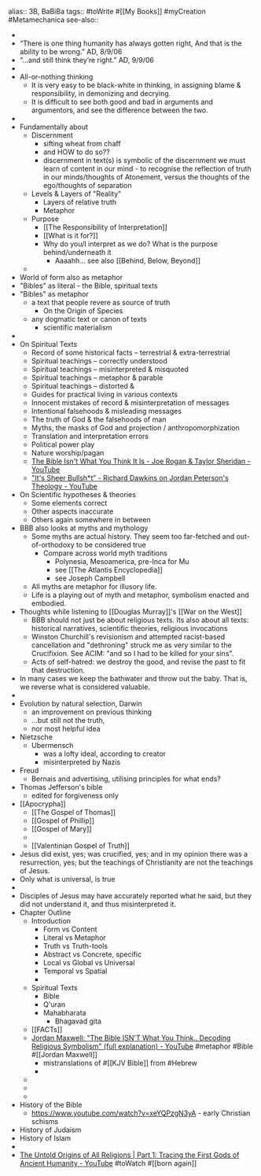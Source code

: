 alias:: 3B, BaBiBa
tags:: #toWrite #[[My Books]] #myCreation #Metamechanica
see-also::

-
- “There is one thing humanity has always gotten right,
  And that is the ability to be wrong.”
  AD, 8/9/06
- “...and still think they’re right.”
  AD, 9/9/06
-
- All-or-nothing thinking
	- It is very easy to be black-white in thinking, in assigning blame & responsibility, in demonizing and decrying.
	- It is difficult to see both good and bad in arguments and argumentors, and see the difference between the two.
-
- Fundamentally about
	- Discernment
		- sifting wheat from chaff
		- and HOW to do so??
		- discernment in text(s) is symbolic of the discernment we must learn of content in our mind - to recognise the reflection of truth in our minds/thoughts of Atonement, versus the thoughts of the ego/thoughts of separation
	- Levels & Layers of "Reality"
		- Layers of relative truth
		- Metaphor
	- Purpose
		- [[The Responsibility of Interpretation]]
		- [[What is it for?]]
		- Why do you/I interpret as we do? What is the purpose behind/underneath it
			- Aaaahh... see also [[Behind, Below, Beyond]]
	-
- World of form also as metaphor
- "Bibles" as literal - the Bible, spiritual texts
- "Bibles" as metaphor
	- a text that people revere as source of truth
		- On the Origin of Species
	- any dogmatic text or canon of texts
		- scientific materialism
-
- On Spiritual Texts
	- Record of some historical facts – terrestrial & extra-terrestrial
	- Spiritual teachings – correctly understood
	- Spiritual teachings – misinterpreted & misquoted
	- Spiritual teachings – metaphor & parable
	- Spiritual teachings – distorted &
	- Guides for practical living in various contexts
	- Innocent mistakes of record & misinterpretation of messages
	- Intentional falsehoods & misleading messages
	- The truth of God & the falsehoods of man
	- Myths, the masks of God and projection / anthropomorphization
	- Translation and interpretation errors
	- Political power play
	- Nature worship/pagan
	- [The Bible Isn't What You Think It Is - Joe Rogan & Taylor Sheridan - YouTube](https://www.youtube.com/watch?v=QVcYO0o_Qgg)
	- ["It's Sheer Bullsh*t” - Richard Dawkins on Jordan Peterson's Theology - YouTube](https://www.youtube.com/watch?v=_eWDiaDOX0E)
- On Scientific hypotheses & theories
	- Some elements correct
	- Other aspects inaccurate
	- Others again somewhere in between
- BBB also looks at myths and mythology
	- Some myths are actual history. They seem too far-fetched and out-of-orthodoxy to be considered true
		- Compare across world myth traditions
			- Polynesia, Mesoamerica, pre-Inca for Mu
			- see [[The Atlantis Encyclopedia]]
			- see Joseph Campbell
	- All myths are metaphor for illusory life.
	- Life is a playing out of myth and metaphor, symbolism enacted and embodied.
- Thoughts while listening to [[Douglas Murray]]'s [[War on the West]]
	- BBB should not just be about religious texts. Its also about all texts: historical narratives, scientific theories, religious invocations
	- Winston Churchill's revisionism and attempted racist-based cancellation and "dethroning" struck me as very similar to the Crucifixion. See ACIM: "and so I had to be killed for your sins".
	- Acts of self-hatred: we destroy the good, and revise the past to fit that destruction.
- In many cases we keep the bathwater and throw out the baby. That is, we reverse what is considered valuable.
-
- Evolution by natural selection, Darwin
	- an improvement on previous thinking
	- ...but still not the truth,
	- nor most helpful idea
- Nietzsche
	- Ubermensch
		- was a lofty ideal, according to creator
		- misinterpreted by Nazis
- Freud
	- Bernais and advertising, utilising principles for what ends?
- Thomas Jefferson's bible
	- edited for forgiveness only
- [[Apocrypha]]
	- [[The Gospel of Thomas]]
	- [[Gospel of Phillip]]
	- [[Gospel of Mary]]
	-
	- [[Valentinian Gospel of Truth]]
- Jesus did exist, yes; was crucified, yes; and in my opinion there was a resurrection, yes; but the teachings of Christianity are not the teachings of Jesus.
- Only what is universal, is true
-
- Disciples of Jesus may have accurately reported what he said, but they did not understand it, and thus misinterpreted it.
- Chapter Outline
	- Introduction
		- Form vs Content
		- Literal vs Metaphor
		- Truth vs Truth-tools
		- Abstract vs Concrete, specific
		- Local vs Global vs Universal
		- Temporal vs Spatial
		-
	- Spiritual Texts
		- Bible
		- Q'uran
		- Mahabharata
			- Bhagavad gita
	- [[FACTs]]
	- [Jordan Maxwell: "The Bible ISN'T What You Think.. Decoding Religious Symbolism" (full explanation) - YouTube](https://www.youtube.com/watch?v=UqHSXTxhH24) #metaphor #Bible #[[Jordan Maxwell]]
		- mistranslations of #[[KJV Bible]] from #Hebrew
		-
	-
	-
	-
- History of the Bible
	- https://www.youtube.com/watch?v=xeYQPzgN3yA - early Christian schisms
- History of Judaism
- History of Islam
-
- [The Untold Origins of All Religions | Part 1: Tracing the First Gods of Ancient Humanity - YouTube](https://www.youtube.com/watch?v=zGyKceH7wv0) #toWatch #[[born again]]